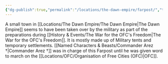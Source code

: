```yaml
---
{"dg-publish":true,"permalink":"/locations/the-dawn-empire/farpost/","tags":["Location","Unexplored"],"updated":"2025-01-14T21:03:47.544+00:00"}
---
```


A small town in [[Locations/The Dawn Empire/The Dawn Empire\|The Dawn Empire]] seems to have been taken over by the military as part of the preparations during [[History & Events/The War for the OFC's Freedom\|The War for the OFC's Freedom]]. It is mostly made up of Military tents and temporary settlements. [[Named Characters & Beasts/Commander Arez †\|Commander Arez †]] was in charge of this Farpost until he was given word to march on the [[Locations/OFC/Organisation of Free Cities (OFC)\|OFC]].